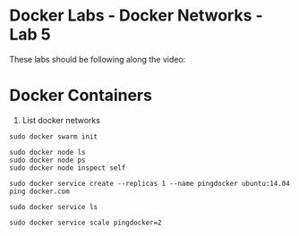# Docker Labs - Docker Networks -  Lab 5

These labs should be following along the video:


# Docker Containers
1. List docker networks
``` shell
sudo docker swarm init

sudo docker node ls
sudo docker node ps
sudo docker node inspect self

sudo docker service create --replicas 1 --name pingdocker ubuntu:14.04 ping docker.com

sudo docker service ls

sudo docker service scale pingdocker=2
```